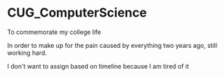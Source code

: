 # CUG_ComputerScience
To commemorate my college life

In order to make up for the pain caused by everything two years ago, still working hard.

I don't want to assign based on timeline because I am tired of it
